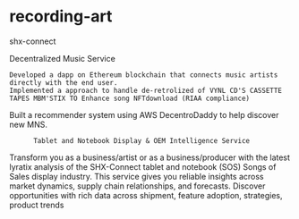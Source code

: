 # recording-art
shx-connect

   Decentralized Music Service

    Developed a dapp on Ethereum blockchain that connects music artists directly with the end user.
    Implemented a approach to handle de-retrolized of VYNL CD'S CASSETTE TAPES MBM'STIX TO Enhance song NFTdownload (RIAA compliance)
Built a recommender system using AWS DecentroDaddy to help discover new MNS.
    
          Tablet and Notebook Display & OEM Intelligence Service
Transform you as a business/artist or as a business/producer with the latest lyratix analysis of the SHX-Connect 
      tablet and notebook (SOS) Songs of Sales display industry. 
    This service gives you reliable insights across market dynamics, supply chain relationships, 
and forecasts. Discover opportunities with rich data across shipment, feature adoption, strategies, product trends
